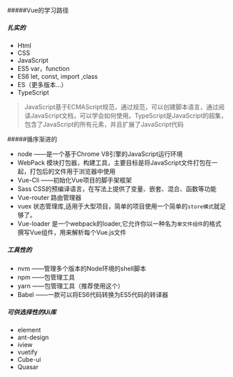 #####Vue的学习路径

##### 扎实的
- Html
- CSS
- JavaScript
- ES5   var，function
- ES6   let, const, import ,class
- ES（更多版本...）
- TypeScript

> JavaScript基于ECMAScript规范，通过规范，可以创建脚本语言，通过阅读JavaScript文档，可以学会如何使用。TypeScript是JavaScript的超集，包含了JavaScript的所有元素，并且扩展了JavaScript代码

#####循序渐进的
- node  ——是一个基于Chrome V8引擎的JavaScript运行环境
- WebPack   模块打包器，构建工具，主要目标是将JavaScript文件打包在一起，打包后的文件用于浏览器中使用
- Vue-Cli ——初始化Vue项目的脚手架框架
- Sass  CSS的预编译语言，在写法上提供了变量、嵌套、混合、函数等功能
- Vue-router 路由管理器
- vuex  状态管理库,适用于大型项目，简单的项目使用一个简单的`store模式`就足够了。
- Vue-loader 是一个webpack的loader,它允许你以一种名为`单文件组件`的格式撰写Vue组件，用来解析每个Vue.js文件

##### 工具性的

- nvm ——管理多个版本的Node环境的shell脚本
- npm ——包管理工具
- yarn ——包管理工具（推荐使用这个）
- Babel ——一款可以将ES6代码转换为ES5代码的转译器

##### 可供选择性的Ui库

- element
- ant-design
- iview
- vuetify
- Cube-ui
- Quasar